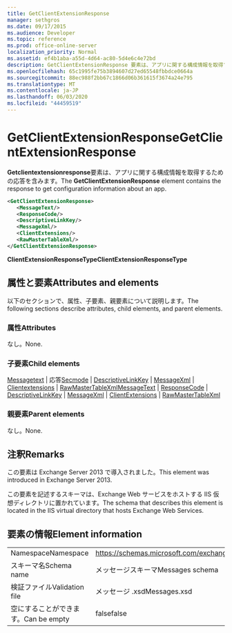 ```yaml
---
title: GetClientExtensionResponse
manager: sethgros
ms.date: 09/17/2015
ms.audience: Developer
ms.topic: reference
ms.prod: office-online-server
localization_priority: Normal
ms.assetid: ef4b1aba-a55d-4d64-ac80-5d4e6c4e72bd
description: GetClientExtensionResponse 要素は、アプリに関する構成情報を取得するための応答を含みます。
ms.openlocfilehash: 65c1995fe75b3894607d27ed65548fbbdce0664a
ms.sourcegitcommit: 88ec988f2bb67c1866d06b361615f3674a24e795
ms.translationtype: MT
ms.contentlocale: ja-JP
ms.lasthandoff: 06/03/2020
ms.locfileid: "44459519"
---
```

# <a name="getclientextensionresponse"></a><span data-ttu-id="20024-103">GetClientExtensionResponse</span><span class="sxs-lookup"><span data-stu-id="20024-103">GetClientExtensionResponse</span></span>

<span data-ttu-id="20024-104">**Getclientextensionresponse**要素は、アプリに関する構成情報を取得するための応答を含みます。</span><span class="sxs-lookup"><span data-stu-id="20024-104">The **GetClientExtensionResponse** element contains the response to get configuration information about an app.</span></span> 
  
```XML
<GetClientExtensionResponse>
   <MessageText/>
   <ResponseCode/>
   <DescriptiveLinkKey/>
   <MessageXml/>
   <ClientExtensions/>
   <RawMasterTableXml/>
</GetClientExtensionResponse>
```

 <span data-ttu-id="20024-105">**ClientExtensionResponseType**</span><span class="sxs-lookup"><span data-stu-id="20024-105">**ClientExtensionResponseType**</span></span>
## <a name="attributes-and-elements"></a><span data-ttu-id="20024-106">属性と要素</span><span class="sxs-lookup"><span data-stu-id="20024-106">Attributes and elements</span></span>

<span data-ttu-id="20024-107">以下のセクションで、属性、子要素、親要素について説明します。</span><span class="sxs-lookup"><span data-stu-id="20024-107">The following sections describe attributes, child elements, and parent elements.</span></span>
  
### <a name="attributes"></a><span data-ttu-id="20024-108">属性</span><span class="sxs-lookup"><span data-stu-id="20024-108">Attributes</span></span>

<span data-ttu-id="20024-109">なし。</span><span class="sxs-lookup"><span data-stu-id="20024-109">None.</span></span>
  
### <a name="child-elements"></a><span data-ttu-id="20024-110">子要素</span><span class="sxs-lookup"><span data-stu-id="20024-110">Child elements</span></span>

<span data-ttu-id="20024-111">[Messagetext](messagetext.md)  | 応答[Secmode](responsecode.md)  | [DescriptiveLinkKey](descriptivelinkkey.md)  | [MessageXml](messagexml.md)  | [Clientextensions](clientextensions.md)  | [RawMasterTableXml](rawmastertablexml.md)</span><span class="sxs-lookup"><span data-stu-id="20024-111">[MessageText](messagetext.md) | [ResponseCode](responsecode.md) | [DescriptiveLinkKey](descriptivelinkkey.md) | [MessageXml](messagexml.md) | [ClientExtensions](clientextensions.md) | [RawMasterTableXml](rawmastertablexml.md)</span></span>
  
### <a name="parent-elements"></a><span data-ttu-id="20024-112">親要素</span><span class="sxs-lookup"><span data-stu-id="20024-112">Parent elements</span></span>

<span data-ttu-id="20024-113">なし。</span><span class="sxs-lookup"><span data-stu-id="20024-113">None.</span></span>
  
## <a name="remarks"></a><span data-ttu-id="20024-114">注釈</span><span class="sxs-lookup"><span data-stu-id="20024-114">Remarks</span></span>

<span data-ttu-id="20024-115">この要素は Exchange Server 2013 で導入されました。</span><span class="sxs-lookup"><span data-stu-id="20024-115">This element was introduced in Exchange Server 2013.</span></span>
  
<span data-ttu-id="20024-116">この要素を記述するスキーマは、Exchange Web サービスをホストする IIS 仮想ディレクトリに置かれています。</span><span class="sxs-lookup"><span data-stu-id="20024-116">The schema that describes this element is located in the IIS virtual directory that hosts Exchange Web Services.</span></span>
  
## <a name="element-information"></a><span data-ttu-id="20024-117">要素の情報</span><span class="sxs-lookup"><span data-stu-id="20024-117">Element information</span></span>

|||
|:-----|:-----|
|<span data-ttu-id="20024-118">Namespace</span><span class="sxs-lookup"><span data-stu-id="20024-118">Namespace</span></span>  <br/> |https://schemas.microsoft.com/exchange/services/2006/messages  <br/> |
|<span data-ttu-id="20024-119">スキーマ名</span><span class="sxs-lookup"><span data-stu-id="20024-119">Schema name</span></span>  <br/> |<span data-ttu-id="20024-120">メッセージスキーマ</span><span class="sxs-lookup"><span data-stu-id="20024-120">Messages schema</span></span>  <br/> |
|<span data-ttu-id="20024-121">検証ファイル</span><span class="sxs-lookup"><span data-stu-id="20024-121">Validation file</span></span>  <br/> |<span data-ttu-id="20024-122">メッセージ .xsd</span><span class="sxs-lookup"><span data-stu-id="20024-122">Messages.xsd</span></span>  <br/> |
|<span data-ttu-id="20024-123">空にすることができます。</span><span class="sxs-lookup"><span data-stu-id="20024-123">Can be empty</span></span>  <br/> |<span data-ttu-id="20024-124">false</span><span class="sxs-lookup"><span data-stu-id="20024-124">false</span></span>  <br/> |
   

